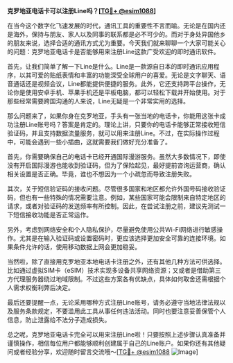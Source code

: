 **克罗地亚电话卡可以注册Line吗？[[TG💪+ @esim1088](https://t.me/s/esim1088)]**

在当今这个数字化飞速发展的时代，通讯工具的重要性不言而喻。无论是在国内还是海外，保持与朋友、家人以及同事的联系都是必不可少的。而对于身处异国他乡的朋友来说，选择合适的通讯方式尤为重要。今天我们就来聊聊一个大家可能关心的问题：克罗地亚电话卡是否能够用来注册Line这款广受欢迎的即时通讯软件。

首先，让我们简单了解一下Line是什么。Line是一款源自日本的即时通讯应用程序，以其可爱的贴纸表情和丰富的功能深受全球用户的喜爱。无论是文字聊天、语音通话还是视频会议，Line都能提供便捷的服务。此外，它还支持跨平台操作，无论你是使用安卓手机、苹果手机还是平板电脑，都可以轻松下载并开始使用。对于那些经常需要跨国沟通的人来说，Line无疑是一个非常实用的选择。

那么问题来了，如果你身在克罗地亚，手头有一张当地的电话卡，你能用这张卡成功注册Line账号吗？答案是肯定的。理论上讲，只要你的电话卡能够正常接收短信验证码，并且支持数据流量服务，就可以用来注册Line。不过，在实际操作过程中，可能会遇到一些小插曲，这就需要我们做好充分准备了。

首先，你需要确保自己的电话卡已经开通国际漫游服务。虽然大多数情况下，即使没有开启国际漫游也能收到验证码，但为了保险起见，最好提前咨询运营商，确认相关设置是否正确。毕竟，谁也不想因为一个小疏忽而导致注册失败。

其次，关于短信验证码的接收问题。尽管很多国家和地区都允许外国号码接收验证码，但也有一些特殊的情况需要注意。例如，某些国家可能会限制来自特定地区的请求，或者对验证码的发送频率有所控制。因此，在尝试注册之前，建议先测试一下短信接收功能是否正常运作。

另外，考虑到网络安全和个人隐私保护，尽量避免使用公共Wi-Fi网络进行敏感操作。尤其是在输入验证码或设置密码时，更应该选择更加安全可靠的连接环境。如果条件允许的话，使用移动数据上网会更加稳妥。

当然啦，除了直接用克罗地亚本地电话卡注册之外，还有其他几种方法可供选择。比如通过虚拟SIM卡（eSIM）技术实现多设备共享网络资源；又或者是借助第三方代理服务器绕过地域限制。不过这些方案各有优缺点，具体如何取舍还需根据个人需求权衡利弊后决定。

最后还要提醒一点，无论采用哪种方式注册Line账号，请务必遵守当地法律法规以及服务条款规定，不要滥用此工具从事任何违法活动。同时也要注意妥善保管个人信息，防止泄露给不法分子造成损失。

总之呢，克罗地亚电话卡完全可以用来注册Line啦！只要按照上述步骤认真准备并谨慎操作，相信每位用户都能够顺利创建属于自己的Line账户。如果你还有其他疑问或者经验分享，欢迎随时留言交流哦～[[TG💪+ @esim1088](https://t.me/s/esim1088) ![Image](https://i.postimg.cc/4NQfJmqS/Snipaste-2025-05-13-00-14-12.png)]